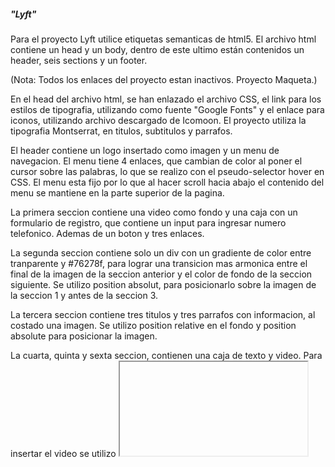 ##### "Lyft"

Para el proyecto Lyft utilice etiquetas semanticas de html5. El archivo html contiene un head y un body, dentro de este ultimo están contenidos un header, seis sections y un footer.

(Nota: Todos los enlaces del proyecto estan inactivos. Proyecto Maqueta.)

En el head del archivo html, se han enlazado el archivo CSS, el link para los estilos de tipografia, utilizando como fuente "Google Fonts" y el enlace para iconos, utilizando archivo descargado de Icomoon. El proyecto utiliza la tipografia Montserrat, en titulos, subtitulos y parrafos.

El header contiene un logo insertado como imagen y un menu de navegacion. El menu tiene 4 enlaces, que cambian de color al poner el cursor sobre las palabras, lo que se realizo con el pseudo-selector hover en CSS. El menu esta fijo por lo que al hacer scroll hacia abajo el contenido del menu se mantiene en la parte superior de la pagina.

La primera seccion contiene una video como fondo y una caja con un formulario de registro, que contiene un input para ingresar numero telefonico. Ademas de un boton y tres enlaces.

La segunda seccion contiene solo un div con un gradiente de color entre tranparente y #76278f, para lograr una transicion mas armonica entre el final de la imagen de la seccion anterior y el color de fondo de la seccion siguiente. Se utilizo position absolut, para posicionarlo sobre la imagen de la seccion 1 y antes de la seccion 3.

La tercera seccion contiene tres titulos y tres parrafos con informacion, al costado una imagen. Se utilizo position relative en el fondo y position absolute para posicionar la imagen.

La cuarta, quinta y sexta seccion, contienen una caja de texto y video. Para insertar el video se utilizo <iframe> y para posicionar los elementos de manera horizontal se utilizo display flex.

El footer contiene cuatro cajas organizadas horizontalmente, tres de ellas con texto y la ultima con tres imagenes. Todos los textos e imagenes son enlaces. Los textos tienen efecto de cambiar de color de blanco a fucsia, lo que se realizo utilizando pseudo-selector hover en CSS. Posterior a las columnas se ubica una caja con tres iconos a redes sociales, obtenidos en Icomoon. Finalmente Informacion de copyright y 2 enlaces, tambien con efectos.

